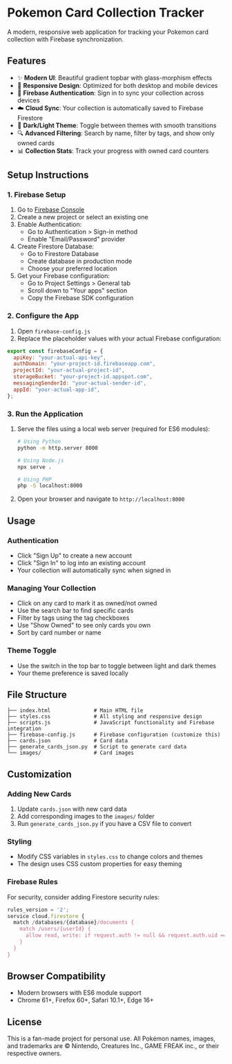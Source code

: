 # Pokemon Card Collection Tracker

A modern, responsive web application for tracking your Pokemon card collection with Firebase synchronization.

## Features

- ✨ **Modern UI**: Beautiful gradient topbar with glass-morphism effects
- 📱 **Responsive Design**: Optimized for both desktop and mobile devices
- 🔐 **Firebase Authentication**: Sign in to sync your collection across devices
- ☁️ **Cloud Sync**: Your collection is automatically saved to Firebase Firestore
- 🌙 **Dark/Light Theme**: Toggle between themes with smooth transitions
- 🔍 **Advanced Filtering**: Search by name, filter by tags, and show only owned cards
- 📊 **Collection Stats**: Track your progress with owned card counters

## Setup Instructions

### 1. Firebase Setup

1. Go to [Firebase Console](https://console.firebase.google.com/)
2. Create a new project or select an existing one
3. Enable Authentication:
   - Go to Authentication > Sign-in method
   - Enable "Email/Password" provider
4. Create Firestore Database:
   - Go to Firestore Database
   - Create database in production mode
   - Choose your preferred location
5. Get your Firebase configuration:
   - Go to Project Settings > General tab
   - Scroll down to "Your apps" section
   - Copy the Firebase SDK configuration

### 2. Configure the App

1. Open `firebase-config.js`
2. Replace the placeholder values with your actual Firebase configuration:

```javascript
export const firebaseConfig = {
  apiKey: "your-actual-api-key",
  authDomain: "your-project-id.firebaseapp.com",
  projectId: "your-actual-project-id",
  storageBucket: "your-project-id.appspot.com",
  messagingSenderId: "your-actual-sender-id",
  appId: "your-actual-app-id",
};
```

### 3. Run the Application

1. Serve the files using a local web server (required for ES6 modules):

   ```bash
   # Using Python
   python -m http.server 8000

   # Using Node.js
   npx serve .

   # Using PHP
   php -S localhost:8000
   ```

2. Open your browser and navigate to `http://localhost:8000`

## Usage

### Authentication

- Click "Sign Up" to create a new account
- Click "Sign In" to log into an existing account
- Your collection will automatically sync when signed in

### Managing Your Collection

- Click on any card to mark it as owned/not owned
- Use the search bar to find specific cards
- Filter by tags using the tag checkboxes
- Use "Show Owned" to see only cards you own
- Sort by card number or name

### Theme Toggle

- Use the switch in the top bar to toggle between light and dark themes
- Your theme preference is saved locally

## File Structure

```
├── index.html              # Main HTML file
├── styles.css              # All styling and responsive design
├── scripts.js              # JavaScript functionality and Firebase integration
├── firebase-config.js      # Firebase configuration (customize this)
├── cards.json              # Card data
├── generate_cards_json.py  # Script to generate card data
└── images/                 # Card images
```

## Customization

### Adding New Cards

1. Update `cards.json` with new card data
2. Add corresponding images to the `images/` folder
3. Run `generate_cards_json.py` if you have a CSV file to convert

### Styling

- Modify CSS variables in `styles.css` to change colors and themes
- The design uses CSS custom properties for easy theming

### Firebase Rules

For security, consider adding Firestore security rules:

```javascript
rules_version = '2';
service cloud.firestore {
  match /databases/{database}/documents {
    match /users/{userId} {
      allow read, write: if request.auth != null && request.auth.uid == userId;
    }
  }
}
```

## Browser Compatibility

- Modern browsers with ES6 module support
- Chrome 61+, Firefox 60+, Safari 10.1+, Edge 16+

## License

This is a fan-made project for personal use. All Pokémon names, images, and trademarks are © Nintendo, Creatures Inc., GAME FREAK inc., or their respective owners.
